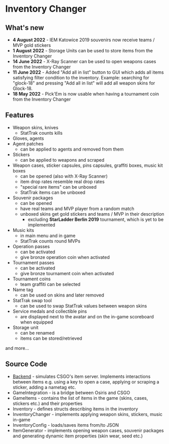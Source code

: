 # Inventory Changer

## What's new

* **4 August 2022** - IEM Katowice 2019 souvenirs now receive teams / MVP gold stickers
* **1 August 2022** - Storage Units can be used to store items from the Inventory Changer
* **14 June 2022** - X-Ray Scanner can be used to open weapons cases from the Inventory Changer
* **11 June 2022** - Added "Add all in list" button to GUI which adds all items satisfying filter condition to the inventory.
Example: searching for "glock-18" and pressing "Add all in list" will add all weapon skins for Glock-18.
* **18 May 2022** - Pick'Em is now usable when having a tournament coin from the Inventory Changer

## Features

* Weapon skins, knives
  * StatTrak counts kills
* Gloves, agents
* Agent patches
  * can be applied to agents and removed from them
* Stickers
  * can be applied to weapons and scraped
* Weapon cases, sticker capsules, pins capsules, graffiti boxes, music kit boxes
  * can be opened (also with X-Ray Scanner)
  * item drop rates resemble real drop rates
  * "special rare items" can be unboxed
  * StatTrak items can be unboxed
* Souvenir packages
  * can be opened
  * have real teams and MVP player from a random match
  * unboxed skins get gold stickers and teams / MVP in their description
    * excluding **StarLadder Berlin 2019** tournament, which is yet to be implemented
* Music kits
  * in main menu and in game
  * StatTrak counts round MVPs
* Operation passes
  * can be activated
  * give bronze operation coin when activated
* Tournament passes
  * can be activated
  * give bronze tournament coin when activated
* Tournament coins
  * team graffiti can be selected
* Name tag
  * can be used on skins and later removed
* StatTrak swap tool
  * can be used to swap StatTrak values between weapon skins
* Service medals and collectible pins
  * are displayed next to the avatar and on the in-game scoreboard when equipped
* Storage unit
  * can be renamed
  * items can be stored/retrieved

and more...

## Source Code

* [Backend](Backend/README.md) - simulates CSGO's item server. Implements interactions between items e.g. using a key to open a case, applying or scraping a sticker, adding a nametag etc.
* GameIntegration - is a bridge between Osiris and CSGO
* GameItems - contains the list of items in the game (skins, cases, stickers etc.) and their properties
* Inventory - defines structs describing items in the inventory
* InventoryChanger - implements applying weapon skins, stickers, music in-game
* InventoryConfig - loads/saves items from/to JSON
* ItemGenerator - implements opening weapon cases, souvenir packages and generating dynamic item properties (skin wear, seed etc.)
